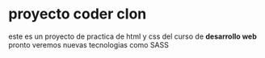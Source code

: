 # proyecto coder clon

este es un proyecto de practica de html y css del curso de **desarrollo web**
pronto veremos nuevas tecnologias como SASS
